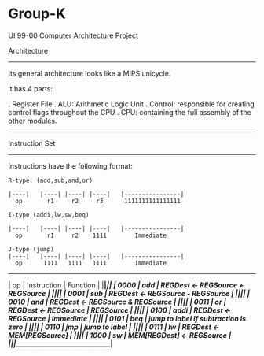# Group-K
UI 99-00 Computer Architecture Project 


Architecture
___________________________________________________________________________________
Its general architecture looks like a MIPS unicycle.

it has 4 parts:

. Register File
. ALU: Arithmetic Logic Unit
. Control: responsible for creating control flags throughout the CPU
. CPU: containing the full assembly of the other modules.
___________________________________________________________________________________


Instruction Set
___________________________________________________________________________________
Instructions have the following format:

```
R-type: (add,sub,and,or)

|----|   |----| |----| |----|   |----------------|
  op       r1     r2     r3      1111111111111111
```

```
I-type (addi,lw,sw,beq)

|----|   |----| |----| |----|   |----------------|
  op       r1     r2    1111        Immediate
```
```
J-type (jump)
|----|   |----| |----| |----|   |----------------|
  op      1111   1111   1111        Immediate
```
 ________________________________________________________________________________
|  op  |  Instruction  |                       Function                          |
|______|_______________|_________________________________________________________|
| 0000 |     add       |            REGDest <- REGSource + REGSource             |
|______|_______________|_________________________________________________________|
| 0001 |     sub       |            REGDest <- REGSource - REGSource             |
|______|_______________|_________________________________________________________|
| 0010 |     and       |            REGDest <- REGSource & REGSource             |
|______|_______________|_________________________________________________________|
| 0011 |     or        |            REGDest <- REGSource | REGSource             |
|______|_______________|_________________________________________________________|
| 0100 |     addi      |            REGDest <- REGSource | Immediate             |
|______|_______________|_________________________________________________________|
| 0101 |     beq       |          jump to label if subtraction is zero           |
|______|_______________|_________________________________________________________|
| 0110 |     jmp       |                     jump to label                       |
|______|_______________|_________________________________________________________|
| 0111 |     lw        |                REGDest <- MEM[REGSource]                |
|______|_______________|_________________________________________________________|
| 1000 |     sw        |                MEM[REGDest] <- REGSource                |
|______|_______________|_________________________________________________________|
